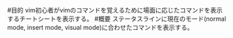 #目的
vim初心者がvimのコマンドを覚えるために場面に応じたコマンドを表示するチートシートを表示する。
#概要
ステータスラインに現在のモード(normal mode, insert mode, visual mode)に合わせたコマンドを表示する。
